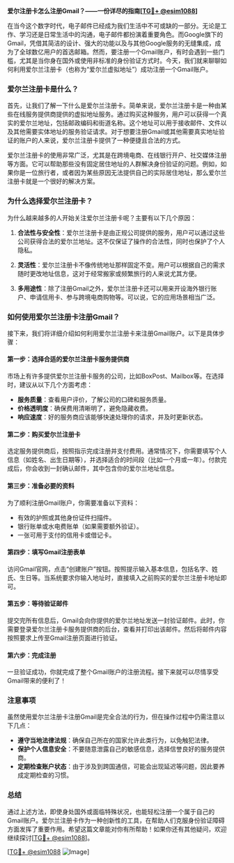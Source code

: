 **爱尔注册卡怎么注册Gmail？——一份详尽的指南[[TG💪+ @esim1088](https://t.me/s/esim1088)]**

在当今这个数字时代，电子邮件已经成为我们生活中不可或缺的一部分。无论是工作、学习还是日常生活中的沟通，电子邮件都扮演着重要角色。而Google旗下的Gmail，凭借其简洁的设计、强大的功能以及与其他Google服务的无缝集成，成为了全球数亿用户的首选邮箱。然而，要注册一个Gmail账户，有时会遇到一些门槛，尤其是当你身在国外或使用非标准的身份验证方式时。今天，我们就来聊聊如何利用爱尔兰注册卡（也称为“爱尔兰虚拟地址”）成功注册一个Gmail账户。

### 爱尔兰注册卡是什么？

首先，让我们了解一下什么是爱尔兰注册卡。简单来说，爱尔兰注册卡是一种由某些在线服务提供商提供的虚拟地址服务。通过购买这种服务，用户可以获得一个真实的爱尔兰地址，包括邮政编码和街道名称。这个地址可以用于接收邮件、文件以及其他需要实体地址的服务验证请求。对于想要注册Gmail或其他需要真实地址验证的账户的人来说，爱尔兰注册卡提供了一种便捷且合法的方式。

爱尔兰注册卡的使用非常广泛，尤其是在跨境电商、在线银行开户、社交媒体注册等方面。它可以帮助那些没有固定居住地址的人群解决身份验证的问题。例如，如果你是一位旅行者，或者因为某些原因无法提供自己的实际居住地址，那么爱尔兰注册卡就是一个很好的解决方案。

### 为什么选择爱尔兰注册卡？

为什么越来越多的人开始关注爱尔兰注册卡呢？主要有以下几个原因：

1. **合法性与安全性**：爱尔兰注册卡是由正规公司提供的服务，用户可以通过这些公司获得合法的爱尔兰地址。这不仅保证了操作的合法性，同时也保护了个人隐私。
   
2. **灵活性**：爱尔兰注册卡不像传统地址那样固定不变。用户可以根据自己的需求随时更改地址信息，这对于经常搬家或频繁旅行的人来说尤其方便。

3. **多用途性**：除了注册Gmail之外，爱尔兰注册卡还可以用来开设海外银行账户、申请信用卡、参与跨境电商购物等。可以说，它的应用场景相当广泛。

### 如何使用爱尔兰注册卡注册Gmail？

接下来，我们将详细介绍如何利用爱尔兰注册卡来注册Gmail账户。以下是具体步骤：

#### 第一步：选择合适的爱尔兰注册卡服务提供商

市场上有许多提供爱尔兰注册卡服务的公司，比如BoxPost、Mailbox等。在选择时，建议从以下几个方面考虑：
- **服务质量**：查看用户评价，了解公司的口碑和服务质量。
- **价格透明度**：确保费用清晰明了，避免隐藏收费。
- **响应速度**：好的服务商应该能够快速处理你的请求，并及时更新状态。

#### 第二步：购买爱尔兰注册卡

选定服务提供商后，按照指示完成注册并支付费用。通常情况下，你需要填写个人信息（如姓名、出生日期等），并选择适合的时间段（比如一个月或一年）。付款完成后，你会收到一封确认邮件，其中包含你的爱尔兰地址信息。

#### 第三步：准备必要的资料

为了顺利注册Gmail账户，你需要准备以下资料：
- 有效的护照或其他身份证件扫描件。
- 银行账单或水电费账单（如果需要额外验证）。
- 一张可用于支付的信用卡或借记卡。

#### 第四步：填写Gmail注册表单

访问Gmail官网，点击“创建账户”按钮。按照提示输入基本信息，包括名字、姓氏、生日等。当系统要求你输入地址时，直接填入之前购买的爱尔兰注册卡地址即可。

#### 第五步：等待验证邮件

提交完所有信息后，Gmail会向你提供的爱尔兰地址发送一封验证邮件。此时，你需要登录爱尔兰注册卡服务提供商的后台，查看并打印出该邮件。然后将邮件内容按照要求上传至Gmail注册页面进行验证。

#### 第六步：完成注册

一旦验证成功，你就完成了整个Gmail账户的注册流程。接下来就可以尽情享受Gmail带来的便利了！

### 注意事项

虽然使用爱尔兰注册卡注册Gmail是完全合法的行为，但在操作过程中仍需注意以下几点：
- **遵守当地法律法规**：确保自己所在的国家允许此类行为，以免触犯法律。
- **保护个人信息安全**：不要随意泄露自己的敏感信息，选择信誉良好的服务提供商。
- **定期检查账户状态**：由于涉及到跨国通信，可能会出现延迟等问题，因此要养成定期检查的习惯。

### 总结

通过上述方法，即使身处国外或面临特殊状况，也能轻松注册一个属于自己的Gmail账户。爱尔兰注册卡作为一种创新性的工具，在帮助人们克服身份验证障碍方面发挥了重要作用。希望这篇文章能对你有所帮助！如果你还有其他疑问，欢迎继续探讨[[TG💪+ @esim1088](https://t.me/s/esim1088)]。

[[TG💪+ @esim1088](https://t.me/s/esim1088) ![Image](https://i.postimg.cc/4NQfJmqS/Snipaste-2025-05-13-00-14-12.png)]